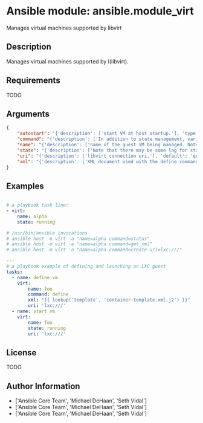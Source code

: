 # Ansible module: ansible.module_virt


Manages virtual machines supported by libvirt

## Description

Manages virtual machines supported by I(libvirt).

## Requirements

TODO

## Arguments

``` json
{
    "autostart": "{'description': ['start VM at host startup.'], 'type': 'bool', 'version_added': '2.3'}",
    "command": "{'description': ['In addition to state management, various non-idempotent commands are available.'], 'choices': ['create', 'define', 'destroy', 'freemem', 'get_xml', 'info', 'list_vms', 'nodeinfo', 'pause', 'shutdown', 'start', 'status', 'stop', 'undefine', 'unpause', 'virttype']}",
    "name": "{'description': ['name of the guest VM being managed. Note that VM must be previously defined with xml.', 'This option is required unless I(command) is C(list_vms).']}",
    "state": "{'description': ['Note that there may be some lag for state requests like C(shutdown) since these refer only to VM states. After starting a guest, it may not be immediately accessible.'], 'choices': ['destroyed', 'paused', 'running', 'shutdown']}",
    "uri": "{'description': ['libvirt connection uri.'], 'default': 'qemu:///system'}",
    "xml": "{'description': ['XML document used with the define command.', 'Must be raw XML content using C(lookup). XML cannot be reference to a file.']}",
}
```

## Examples


``` yaml

# a playbook task line:
- virt:
    name: alpha
    state: running

# /usr/bin/ansible invocations
# ansible host -m virt -a "name=alpha command=status"
# ansible host -m virt -a "name=alpha command=get_xml"
# ansible host -m virt -a "name=alpha command=create uri=lxc:///"

---
# a playbook example of defining and launching an LXC guest
tasks:
  - name: define vm
    virt:
        name: foo
        command: define
        xml: "{{ lookup('template', 'container-template.xml.j2') }}"
        uri: 'lxc:///'
  - name: start vm
    virt:
        name: foo
        state: running
        uri: 'lxc:///'

```

## License

TODO

## Author Information
  - ['Ansible Core Team', 'Michael DeHaan', 'Seth Vidal']
  - ['Ansible Core Team', 'Michael DeHaan', 'Seth Vidal']
  - ['Ansible Core Team', 'Michael DeHaan', 'Seth Vidal']
